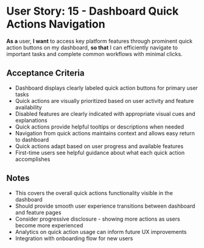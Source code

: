 # User Story: 15 - Dashboard Quick Actions Navigation

**As a** user,
**I want** to access key platform features through prominent quick action buttons on my dashboard,
**so that** I can efficiently navigate to important tasks and complete common workflows with minimal clicks.

## Acceptance Criteria

* Dashboard displays clearly labeled quick action buttons for primary user tasks
* Quick actions are visually prioritized based on user activity and feature availability
* Disabled features are clearly indicated with appropriate visual cues and explanations
* Quick actions provide helpful tooltips or descriptions when needed
* Navigation from quick actions maintains context and allows easy return to dashboard
* Quick actions adapt based on user progress and available features
* First-time users see helpful guidance about what each quick action accomplishes

## Notes

* This covers the overall quick actions functionality visible in the dashboard
* Should provide smooth user experience transitions between dashboard and feature pages
* Consider progressive disclosure - showing more actions as users become more experienced
* Analytics on quick action usage can inform future UX improvements
* Integration with onboarding flow for new users
